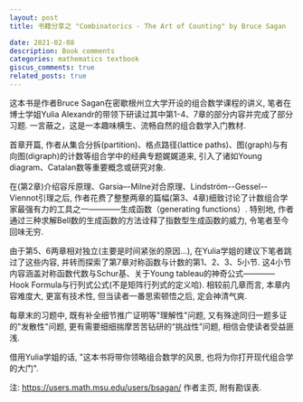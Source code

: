 ```yaml
---
layout: post
title: 书籍分享之 "Combinatorics - The Art of Counting" by Bruce Sagan

date: 2021-02-08
description: Book comments
categories: mathematics textbook
giscus_comments: true
related_posts: true
---
```


这本书是作者Bruce Sagan在密歇根州立大学开设的组合数学课程的讲义, 笔者在博士学姐Yulia Alexandr的带领下研读过其中第1-4、7章的部分内容并完成了部分习题. 一言蔽之，这是一本趣味横生、流畅自然的组合数学入门教材. 

首章开篇, 作者从集合分拆(partition)、格点路径(lattice paths)、图(graph)与有向图(digraph)的计数等组合学中的经典专题娓娓道来, 引入了诸如Young diagram、Catalan数等重要概念或研究对象.

在(第2章)介绍容斥原理、Garsia–-Milne对合原理、Lindström--Gessel--Viennot引理之后, 作者花费了整整两章的篇幅(第3、4章)细致讨论了计数组合学家最强有力的工具之一————生成函数（generating functions）. 特别地, 作者通过三种求解Bell数的生成函数的方法诠释了指数型生成函数的威力, 令笔者至今回味无穷. 

由于第5、6两章相对独立(主要是时间紧张的原因...), 在Yulia学姐的建议下笔者跳过了这些内容, 并转而探索了第7章对称函数与计数的第1、2、3、5小节. 这4小节内容涵盖对称函数代数与Schur基、关于Young tableau的神奇公式————Hook Formula与行列式公式(不是矩阵行列式的定义哈). 相较前几章而言, 本章内容难度大, 更富有技术性, 但当读者一番思索顿悟之后, 定会神清气爽. 

每章末的习题中, 既有补全细节推广证明等"理解性"问题, 又有殊途同归一题多证的"发散性"问题, 更有需要细细揣摩苦苦钻研的“挑战性”问题, 相信会使读者受益匪浅. 

借用Yulia学姐的话, "这本书将带你领略组合数学的风景, 也将为你打开现代组合学的大门". 


注: https://users.math.msu.edu/users/bsagan/ 作者主页, 附有勘误表.
